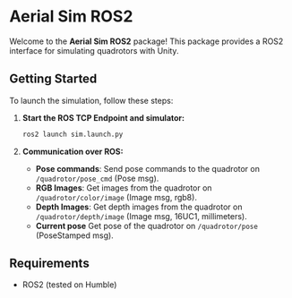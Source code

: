 # Aerial Sim ROS2

Welcome to the **Aerial Sim ROS2** package! This package provides a ROS2 interface for simulating quadrotors with Unity.

## Getting Started

To launch the simulation, follow these steps:

1. **Start the ROS TCP Endpoint and simulator:**
   ```bash
   ros2 launch sim.launch.py
   ```

2. **Communication over ROS:**
   - **Pose commands**: Send pose commands to the quadrotor on `/quadrotor/pose_cmd` (Pose msg).
   - **RGB Images**: Get images from the quadrotor on `/quadrotor/color/image` (Image msg, rgb8).
   - **Depth Images**: Get depth images from the quadrotor on `/quadrotor/depth/image` (Image msg, 16UC1, millimeters).
   - **Current pose** Get pose of the quadrotor on `/quadrotor/pose` (PoseStamped msg).

## Requirements

- ROS2 (tested on Humble)
